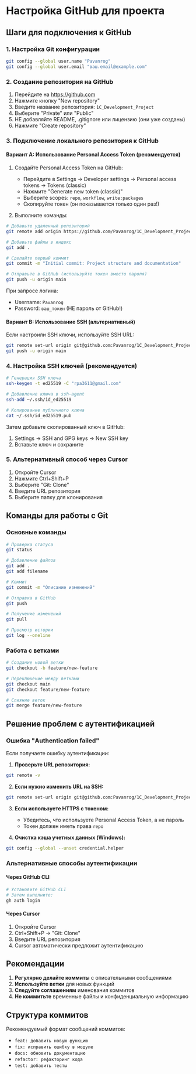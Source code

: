 # Настройка GitHub для проекта

## Шаги для подключения к GitHub

### 1. Настройка Git конфигурации
```bash
git config --global user.name "Pavanrog"
git config --global user.email "ваш.email@example.com"
```

### 2. Создание репозитория на GitHub
1. Перейдите на https://github.com
2. Нажмите кнопку "New repository"
3. Введите название репозитория: `1C_Development_Project`
4. Выберите "Private" или "Public"
5. НЕ добавляйте README, .gitignore или лицензию (они уже созданы)
6. Нажмите "Create repository"

### 3. Подключение локального репозитория к GitHub

#### Вариант A: Использование Personal Access Token (рекомендуется)
1. Создайте Personal Access Token на GitHub:
   - Перейдите в Settings → Developer settings → Personal access tokens → Tokens (classic)
   - Нажмите "Generate new token (classic)"
   - Выберите scopes: `repo`, `workflow`, `write:packages`
   - Скопируйте токен (он показывается только один раз!)

2. Выполните команды:
```bash
# Добавьте удаленный репозиторий
git remote add origin https://github.com/Pavanrog/1C_Development_Project.git

# Добавьте файлы в индекс
git add .

# Сделайте первый коммит
git commit -m "Initial commit: Project structure and documentation"

# Отправьте в GitHub (используйте токен вместо пароля)
git push -u origin main
```

При запросе логина:
- Username: `Pavanrog`
- Password: `ваш_токен` (НЕ пароль от GitHub!)

#### Вариант B: Использование SSH (альтернативный)
Если настроили SSH ключи, используйте SSH URL:
```bash
git remote set-url origin git@github.com:Pavanrog/1C_Development_Project.git
git push -u origin main
```

### 4. Настройка SSH ключей (рекомендуется)
```bash
# Генерация SSH ключа
ssh-keygen -t ed25519 -C "rpa3611@gmail.com"

# Добавление ключа в ssh-agent
ssh-add ~/.ssh/id_ed25519

# Копирование публичного ключа
cat ~/.ssh/id_ed25519.pub
```

Затем добавьте скопированный ключ в GitHub:
1. Settings → SSH and GPG keys → New SSH key
2. Вставьте ключ и сохраните

### 5. Альтернативный способ через Cursor
1. Откройте Cursor
2. Нажмите Ctrl+Shift+P
3. Выберите "Git: Clone"
4. Введите URL репозитория
5. Выберите папку для клонирования

## Команды для работы с Git

### Основные команды
```bash
# Проверка статуса
git status

# Добавление файлов
git add .
git add filename

# Коммит
git commit -m "Описание изменений"

# Отправка в GitHub
git push

# Получение изменений
git pull

# Просмотр истории
git log --oneline
```

### Работа с ветками
```bash
# Создание новой ветки
git checkout -b feature/new-feature

# Переключение между ветками
git checkout main
git checkout feature/new-feature

# Слияние веток
git merge feature/new-feature
```

## Решение проблем с аутентификацией

### Ошибка "Authentication failed"
Если получаете ошибку аутентификации:

1. **Проверьте URL репозитория:**
```bash
git remote -v
```

2. **Если нужно изменить URL на SSH:**
```bash
git remote set-url origin git@github.com:Pavanrog/1C_Development_Project.git
```

3. **Если используете HTTPS с токеном:**
   - Убедитесь, что используете Personal Access Token, а не пароль
   - Токен должен иметь права `repo`

4. **Очистка кэша учетных данных (Windows):**
```bash
git config --global --unset credential.helper
```

### Альтернативные способы аутентификации

#### Через GitHub CLI
```bash
# Установите GitHub CLI
# Затем выполните:
gh auth login
```

#### Через Cursor
1. Откройте Cursor
2. Ctrl+Shift+P → "Git: Clone"
3. Введите URL репозитория
4. Cursor автоматически предложит аутентификацию

## Рекомендации

1. **Регулярно делайте коммиты** с описательными сообщениями
2. **Используйте ветки** для новых функций
3. **Следуйте соглашениям** именования коммитов
4. **Не коммитьте** временные файлы и конфиденциальную информацию

## Структура коммитов

Рекомендуемый формат сообщений коммитов:
- `feat: добавить новую функцию`
- `fix: исправить ошибку в модуле`
- `docs: обновить документацию`
- `refactor: рефакторинг кода`
- `test: добавить тесты`
